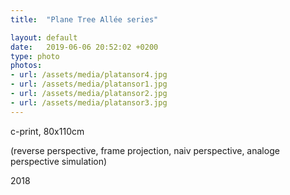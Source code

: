 ```yaml
---
title:  "Plane Tree Allée series"

layout: default
date:   2019-06-06 20:52:02 +0200
type: photo
photos:
- url: /assets/media/platansor4.jpg
- url: /assets/media/platansor1.jpg
- url: /assets/media/platansor2.jpg
- url: /assets/media/platansor3.jpg
---
```


c-print, 80x110cm

(reverse perspective, frame projection, naiv perspective, analoge perspective simulation)

2018

<!-- more -->